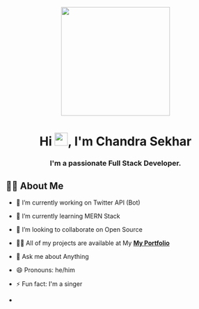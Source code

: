 <p align="center">
<a href="#"><img width="250px" height="250px" src="https://github.com/saichandrasekher/saichandrasekher/blob/main/coding.gif" /></a>
</p>
<h1 align="center">Hi <img src="https://raw.githubusercontent.com/MartinHeinz/MartinHeinz/master/wave.gif" width="30px">, I'm Chandra Sekhar</h1>
<h3 align="center">I'm a passionate Full Stack Developer.</h3>

## 🙋‍♂️ About Me

- 🔭 I’m currently working on Twitter API (Bot)

- 🌱 I’m currently learning MERN Stack

- 👯 I’m looking to collaborate on Open Source

- 👨‍💻 All of my projects are available at My **[My Portfolio](https://saichandrasekher.github.io/portfolio-chandu/)**

- 💬 Ask me about Anything

- 😄 Pronouns: he/him 

- ⚡ Fun fact: I'm a singer
- 
